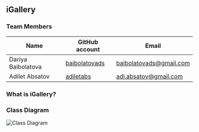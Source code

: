 ## iGallery

### Team Members
| Name | GitHub account | Email |
| --- | --- | --- |
| Dariya Baibolatova | [baibolatovads](https://github.com/baibolatovads/) | baibolatovads@gmail.com |
| Adilet Absatov | [adiletabs](https://github.com/adiletabs/) | adl.absatov@gmail.com |

### What is iGallery?

### Class Diagram
![Class Diagram](https://ibb.co/9yWM3v5)

